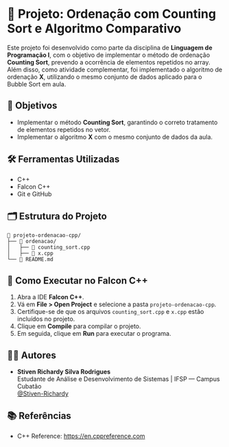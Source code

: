 # 🔢 Projeto: Ordenação com Counting Sort e Algoritmo Comparativo

Este projeto foi desenvolvido como parte da disciplina de **Linguagem de Programação I**, com o objetivo de implementar o método de ordenação **Counting Sort**, prevendo a ocorrência de elementos repetidos no array. Além disso, como atividade complementar, foi implementado o algoritmo de ordenação **X**, utilizando o mesmo conjunto de dados aplicado para o Bubble Sort em aula.

## 🎯 Objetivos

- Implementar o método **Counting Sort**, garantindo o correto tratamento de elementos repetidos no vetor.
- Implementar o algoritmo **X** com o mesmo conjunto de dados da aula.

## 🛠️ Ferramentas Utilizadas

- C++
- Falcon C++
- Git e GitHub

## 🗂️ Estrutura do Projeto

```
📁 projeto-ordenacao-cpp/
├── 📁 ordenacao/
│   ├── 📄 counting_sort.cpp
│   ├── 📄 x.cpp
└── 📄 README.md
```

## 🚀 Como Executar no Falcon C++

1. Abra a IDE **Falcon C++**.
2. Vá em **File > Open Project** e selecione a pasta `projeto-ordenacao-cpp`.
3. Certifique-se de que os arquivos `counting_sort.cpp` e `x.cpp` estão incluídos no projeto.
4. Clique em **Compile** para compilar o projeto.
5. Em seguida, clique em **Run** para executar o programa.

## 👨‍🏫 Autores

- **Stiven Richardy Silva Rodrigues**  
  Estudante de Análise e Desenvolvimento de Sistemas | IFSP — Campus Cubatão  
  [@Stiven-Richardy](https://github.com/Stiven-Richardy)

## 📚 Referências

- C++ Reference: https://en.cppreference.com

